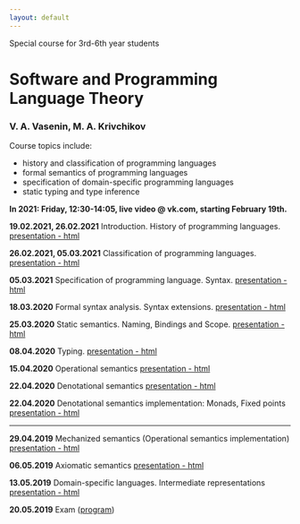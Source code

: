 ```yaml
---
layout: default
---
```

Special course for 3rd-6th year students

# Software and Programming Language Theory

### V. A. Vasenin, M. A. Krivchikov

Course topics include:

* history and classification of programming languages
* formal semantics of programming languages
* specification of domain-specific programming languages
* static typing and type inference

**In 2021: Friday, 12:30-14:05, live video @ vk.com, starting February 19th.**

<!--Please take a quick survey about the course: [Survey form](https://goo.gl/forms/PYP4oSGn0VfQQL403)-->


**19.02.2021, 26.02.2021** Introduction. History of programming languages. 
[presentation - html](presentations/01-Introduction.html)

**26.02.2021, 05.03.2021** Classification of programming languages. 
[presentation - html](presentations/02-Classification.html) 

**05.03.2021** Specification of programming language. Syntax. 
[presentation - html](presentations/03-Specification-Syntax.html) 

**18.03.2020** Formal syntax analysis. Syntax extensions. 
[presentation - html](presentations/04-Macros-Parsing.html) 

**25.03.2020** Static semantics. Naming, Bindings and Scope. 
[presentation - html](presentations/05-Static-Semantics.html)

**08.04.2020** Typing.
[presentation - html](presentations/06-Typing.html) 

**15.04.2020** Operational semantics 
[presentation - html](presentations/07-Operational-Semantics.html)

**22.04.2020** Denotational semantics
[presentation - html](presentations/08-Denotational-semantics-example.html) 

**22.04.2020** Denotational semantics implementation: Monads, Fixed points
[presentation - html](presentations/09-Monads.html) 

<hr>

**29.04.2019** Mechanized semantics (Operational semantics implementation)
[presentation - html](presentations/10-Operational-Semantics-Implementation.html)

**06.05.2019** Axiomatic semantics 
[presentation - html](presentations/11-Axiomatic-Semantics.html)

**13.05.2019** Domain-specific languages. Intermediate representations
[presentation - html](presentations/12-IR-DSL.html)

**20.05.2019** Exam ([program](presentations/program.html))
<!-- 
**24.05.2019** Possible second date for exam (by appointment)
-->
